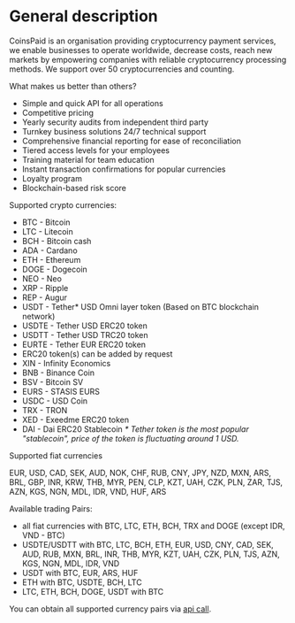 # General description



CoinsPaid is an organisation providing сryptocurrency payment services, we enable businesses to operate worldwide, decrease costs, reach new markets by empowering companies with reliable cryptocurrency processing methods. We support over 50 cryptocurrencies and counting.

What makes us better than others?

* Simple and quick API for all operations 
* Competitive pricing 
* Yearly security audits from independent third party 
* Turnkey business solutions 24/7 technical support 
* Comprehensive financial reporting for ease of reconciliation 
* Tiered access levels for your employees 
* Training material for team education 
* Instant transaction confirmations for popular currencies
* Loyalty program 
* Blockchain-based risk score

Supported crypto currencies:

* BTC - Bitcoin
* LTC - Litecoin
* BCH - Bitcoin cash
* ADA - Cardano
* ETH - Ethereum
* DOGE - Dogecoin
* NEO - Neo
* XRP - Ripple
* REP - Augur
* USDT - Tether\* USD Omni layer token \(Based on BTC blockchain network\) 
* USDTE - Tether USD ERC20 token
* USDTT - Tether USD TRC20 token
* EURTE - Tether EUR ERC20 token
* ERC20 token\(s\) can be added by request
* XIN - Infinity Economics
* BNB - Binance Coin
* BSV - Bitcoin SV
* EURS - STASIS EURS
* USDC - USD Coin
* TRX - TRON
* XED - Exeedme ERC20 token
* DAI - Dai ERC20 Stablecoin  _\* Tether token is the most popular "stablecoin", price of the token is fluctuating around 1 USD._

Supported fiat currencies

EUR, USD, CAD, SEK, AUD, NOK, CHF, RUB, CNY, JPY, NZD, MXN, ARS, BRL, GBP, INR, KRW, THB, MYR, PEN, CLP, KZT, UAH, CZK, PLN, ZAR, TJS, AZN, KGS, NGN, MDL, IDR, VND, HUF, ARS

Available trading Pairs:

* all fiat currencies with BTC, LTC, ETH, BCH, TRX and DOGE \(except IDR, VND - BTC\)
* USDTE/USDTT with BTC, LTC, BCH, ETH, EUR, USD, CNY, CAD, SEK, AUD, RUB, MXN, BRL, INR, THB, MYR, KZT, UAH, CZK, PLN, TJS, AZN, KGS, NGN, MDL, IDR, VND
* USDT with BTC, EUR, ARS, HUF
* ETH with BTC, USDTE, BCH, LTC
* LTC, ETH, BCH, DOGE, USDT with BTC

You can obtain all supported currency pairs via [api call](api-documentation/api-reference.md#get-list-of-exchangeable-currency-pairs).

